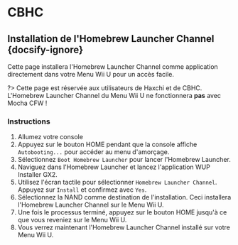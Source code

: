 # CBHC

## Installation de l'Homebrew Launcher Channel {docsify-ignore}

Cette page installera l'Homebrew Launcher Channel comme application directement dans votre Menu Wii U pour un accès facile.

?> Cette page est réservée aux utilisateurs de Haxchi et de CBHC. L'Homebrew Launcher Channel du Menu Wii U ne fonctionnera **pas** avec Mocha CFW !

### Instructions

1. Allumez votre console
1. Appuyez sur le bouton HOME pendant que la console affiche `Autobooting...` pour accéder au menu d'amorçage.
1. Sélectionnez `Boot Homebrew Launcher` pour lancer l'Homebrew Launcher.
1. Naviguez dans l'Homebrew Launcher et lancez l'application WUP Installer GX2.
1. Utilisez l'écran tactile pour sélectionner `Homebrew Launcher Channel`. Appuyez sur `Install` et confirmez avec `Yes`.
1. Sélectionnez la NAND comme destination de l'installation. Ceci installera l'Homebrew Launcher Channel sur le Menu Wii U.
1. Une fois le processus terminé, appuyez sur le bouton HOME jusqu'à ce que vous reveniez sur le Menu Wii U.
1. Vous verrez maintenant l'Homebrew Launcher Channel installé sur votre Menu Wii U.